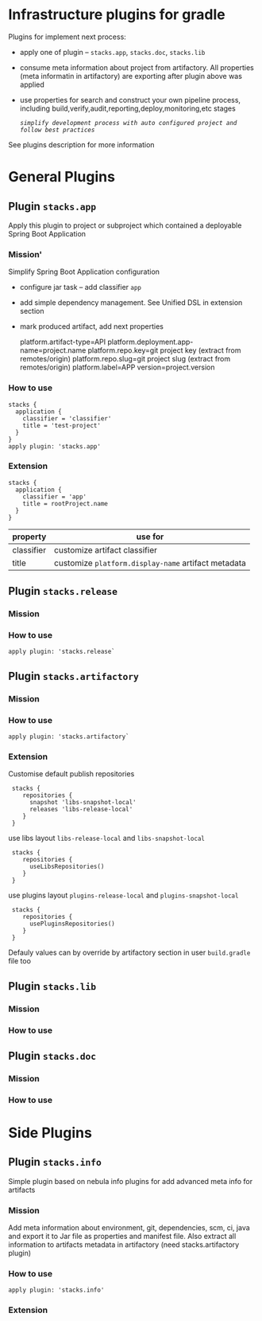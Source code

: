 # Infrastructure plugins for gradle

Plugins for implement next process:

* apply one of plugin – `stacks.app`, `stacks.doc`, `stacks.lib`
* consume meta information about project from artifactory. All properties (meta informatin in artifactory) are exporting after plugin above was applied
* use properties for search and construct your own pipeline process, including build,verify,audit,reporting,deploy,monitoring,etc stages

    _`simplify development process with auto configured project and follow best practices`_

See plugins description for more information

# General Plugins

## Plugin `stacks.app`

Apply this plugin to project or subproject which contained a deployable Spring Boot Application

### Mission'

Simplify Spring Boot Application configuration

* configure jar task – add classifier `app`
* add simple dependency management. See Unified DSL in extension section
* mark produced artifact, add next properties
    
    platform.artifact-type=API
    platform.deployment.app-name=project.name
    platform.repo.key=git project key (extract from remotes/origin)
    platform.repo.slug=git project slug (extract from remotes/origin)
    platform.label=APP
    version=project.version
    

### How to use
    stacks {
      application {
        classifier = 'classifier'
        title = 'test-project'
      }
    }
    apply plugin: 'stacks.app'

### Extension 

    stacks {
      application {
        classifier = 'app'
        title = rootProject.name
      }
    }

| property   | use for                                              |
| ---        | ---                                                  |
| classifier | customize  artifact classifier                       |
| title      | customize `platform.display-name` artifact metadata  |

## Plugin `stacks.release`

### Mission

### How to use

    apply plugin: 'stacks.release`

## Plugin `stacks.artifactory`

### Mission

### How to use

    apply plugin: 'stacks.artifactory`

### Extension

Customise default publish repositories
     
     stacks {
        repositories {
          snapshot 'libs-snapshot-local'
          releases 'libs-release-local'
        }
     }
    
use libs layout `libs-release-local` and `libs-snapshot-local`
        
     stacks {
        repositories {
          useLibsRepositories()
        }
     }

use plugins layout `plugins-release-local` and `plugins-snapshot-local`
      
     stacks {
        repositories {
          usePluginsRepositories()
        }    
     }
     
Defauly values can by override by artifactory section in user `build.gradle` file too


## Plugin `stacks.lib`

### Mission

### How to use

### 


###
## Plugin `stacks.doc`

### Mission

### How to use

### 

# Side Plugins

###
## Plugin `stacks.info`

Simple plugin based on nebula info plugins for add advanced meta info for artifacts

### Mission

Add meta information about environment, git, dependencies, scm, ci, java and export it to Jar file as properties and manifest file. 
Also extract all information to artifacts metadata in artifactory (need stacks.artifactory plugin)

### How to use

    apply plugin: 'stacks.info'
    
### Extension

